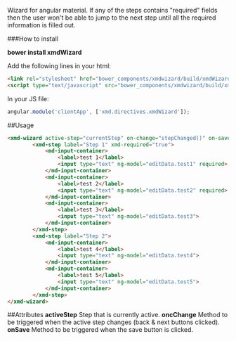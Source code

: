 Wizard for angular material. If any of the steps contains "required" fields then the user won't be able to jump to the next step until all the required information is filled out.

###How to install

**bower install xmdWizard**

Add the following lines in your html:
```html
<link rel="stylesheet" href="bower_components/xmdwizard/build/xmdWizard.css">
<script type="text/javascript" src="bower_components/xmdwizard/build/xmdWizard.directive.js"></script>
```
In your JS file:
```javascript
angular.module('clientApp', ['xmd.directives.xmdWizard']);
```

##Usage
```html
<xmd-wizard active-step="currentStep" on-change="stepChanged()" on-save="wizardSaved()">
		<xmd-step label="Step 1" xmd-required="true">
			<md-input-container>
				<label>test 1</label>
				<input type="text" ng-model="editData.test1" required>
			</md-input-container>
			<md-input-container>
				<label>test 2</label>
				<input type="text" ng-model="editData.test2" required>
			</md-input-container>
			<md-input-container>
				<label>test 3</label>
				<input type="text" ng-model="editData.test3">
			</md-input-container>
		</xmd-step>
		<xmd-step label="Step 2">
			<md-input-container>
				<label>test 4</label>
				<input type="text" ng-model="editData.test4">
			</md-input-container>
			<md-input-container>
				<label>test 5</label>
				<input type="text" ng-model="editData.test5">
			</md-input-container>
		</xmd-step>
</xmd-wizard>
```

##Attributes
**activeStep** Step that is currently active.
**oncChange** Method to be triggered when the active step changes (back & next buttons clicked).
**onSave** Method to be triggered when the save button is clicked.

